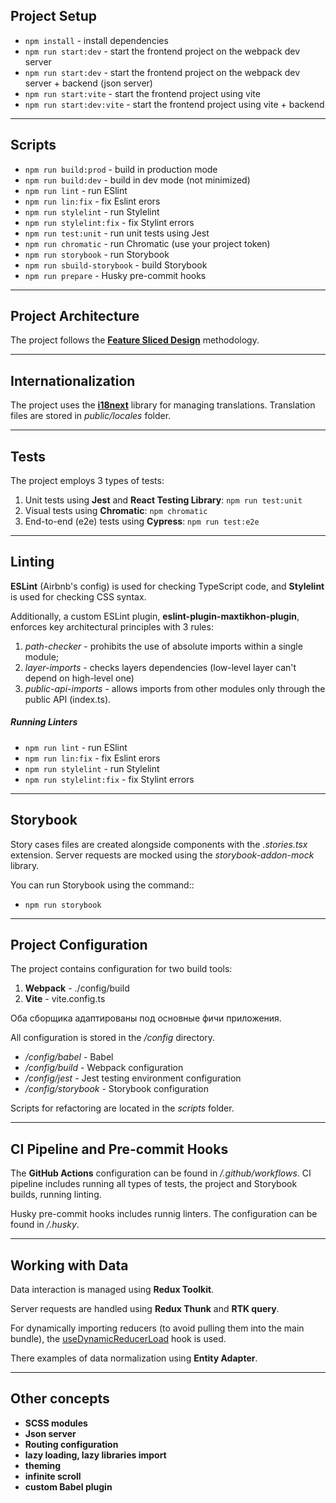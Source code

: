 ## Project Setup

- `npm install` - install dependencies
- `npm run start:dev` - start the frontend project on the webpack dev server
- `npm run start:dev` - start the frontend project on the webpack dev server + backend (json server)
- `npm run start:vite` - start the frontend project using vite
- `npm run start:dev:vite` - start the frontend project using vite + backend

----

## Scripts
- `npm run build:prod` - build in production mode
- `npm run build:dev` -  build in dev mode (not minimized)
- `npm run lint` - run ESlint
- `npm run lin:fix` - fix Eslint erors
- `npm run stylelint` - run Stylelint
- `npm run stylelint:fix` - fix Stylint errors
- `npm run test:unit` - run unit tests using Jest
- `npm run chromatic` - run Chromatic (use your project token)
- `npm run storybook` - run Storybook
- `npm run sbuild-storybook` - build Storybook
- `npm run prepare` - Husky pre-commit hooks

----

## Project Architecture

The project follows the **[Feature Sliced Design](https://feature-sliced.design/docs/get-started/overview)** methodology.

----

## Internationalization

The project uses the **[i18next](https://react.i18next.com)** library for managing translations. Translation files are stored in *public/locales* folder.

----

## Tests

The project employs 3 types of tests:
1) Unit tests using **Jest** and **React Testing Library**: `npm run test:unit`
2) Visual tests using **Chromatic**: `npm chromatic`
3) End-to-end (e2e) tests using **Cypress**: `npm run test:e2e`

----

## Linting

**ESLint** (Airbnb's config) is used for checking TypeScript code, and **Stylelint** is used for checking CSS syntax.

Additionally, a custom ESLint plugin, **eslint-plugin-maxtikhon-plugin**, enforces key architectural principles with 3 rules:
1) *path-checker* - prohibits the use of absolute imports within a single module;
2) *layer-imports* - checks layers dependencies (low-level layer can't depend on high-level one)
3) *public-api-imports* - allows imports from other modules only through the public API (index.ts).

##### Running Linters
- `npm run lint` - run ESlint
- `npm run lin:fix` - fix Eslint erors
- `npm run stylelint` - run Stylelint
- `npm run stylelint:fix` - fix Stylint errors

----
## Storybook

Story cases files are created alongside components with the *.stories.tsx* extension. Server requests are mocked using the *storybook-addon-mock* library.

You can run Storybook using the command::
- `npm run storybook`

----

## Project Configuration

The project contains configuration for two build tools:
1. **Webpack** - ./config/build
2. **Vite** - vite.config.ts

Оба сборщика адаптированы под основные фичи приложения.

All configuration is stored in the */config* directory.
- */config/babel* - Babel
- */config/build* - Webpack configuration
- */config/jest* - Jest testing environment configuration
- */config/storybook* - Storybook configuration

Scripts for refactoring are located in the *scripts* folder.

----

## CI Pipeline and Pre-commit Hooks

The **GitHub Actions** configuration can be found in */.github/workflows*. CI pipeline includes running all types of tests, the project and Storybook builds, running linting.

Husky pre-commit hooks includes runnig linters. The configuration can be found in */.husky*.

----

## Working with Data

Data interaction is managed using **Redux Toolkit**.

Server requests are handled using **Redux Thunk** and **RTK query**.

For dynamically importing reducers (to avoid pulling them into the main bundle), the [useDynamicReducerLoad](/src/shared/lib/hooks/useDynamicReducerLoad.ts) hook is used.

There examples of data normalization using **Entity Adapter**.

----

## Other concepts
- **SCSS modules**
- **Json server**
- **Routing configuration**
- **lazy loading, lazy libraries import**
- **theming**
- **infinite scroll**
- **custom Babel plugin**